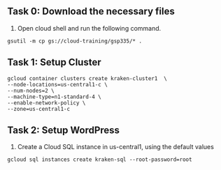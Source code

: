 ## Task 0: Download the necessary files
1. Open cloud shell and run the following command.
```
gsutil -m cp gs://cloud-training/gsp335/* .
```

## Task 1: Setup Cluster
```
gcloud container clusters create kraken-cluster1  \
--node-locations=us-central1-c \
--num-nodes=2 \
--machine-type=n1-standard-4 \
--enable-network-policy \
--zone=us-central1-c
```

## Task 2: Setup WordPress
1. Create a Cloud SQL instance in us-central1, using the default values
```
gcloud sql instances create kraken-sql --root-password=root
```

